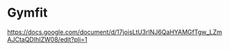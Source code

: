 # Gymfit

https://docs.google.com/document/d/17joisLtU3rlNJ6QaHYAMGfTgw_LZmAJCtaQDIhIZW08/edit?pli=1